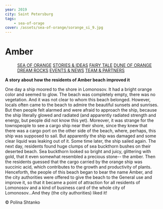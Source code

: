 ```yaml
---
year: 2019
city: Saint Petersburg
tags:
    - sea-of-orage
cover: /assets/sea-of-orange/sorange_si_9.jpg
---
```


# Amber

<Menu>
<a href="/sea-of-orange">SEA OF ORANGE</a>
<a href="/sea-of-orange/stories-and-ideas">STORIES & IDEAS</a>
<a href="/sea-of-orange/fairytale">FAIRY TALE</a>
<a href="/sea-of-orange/dune-of-orange">DUNE OF ORANGE</a>
<a href="/sea-of-orange/dreamrocks">DREAM ROCKS</a>
<a href="/sea-of-orange/events-and-news">EVENTS & NEWS</a>
<a href="/sea-of-orange/team-and-partners">TEAM & PARTNERS</a>
</Menu>

**A story about how the residents of Amber beach improved it**

One day a ship moored to the shore in Lomonosov. It had a bright orange color and seemed to glow. The beach was completely empty, there was no vegetation. And it was not clear to whom this beach belonged. However, locals often came to the beach to admire the beautiful sunsets and sunrises. But then people felt alarmed and were afraid to approach the ship, because the ship literally glowed and radiated (and apparently radiated strength and energy, but people did not know this yet). Moreover, it was strange for the townspeople to see a cargo ship near their shore, since they knew that there was a cargo port on the other side of the beach, where, perhaps, this ship was supposed to sail. But apparently the ship was damaged and some clear liquid was leaking out of it. Some time later, the ship sailed again. The next day, residents found huge clumps of sea buckthorn bushes on their deserted beach. Sea buckthorn looked so bright and juicy, glittering with gold, that it even somewhat resembled a precious stone-- the amber. Then the residents guessed that the cargo carried by the orange ship was succinic acid, which contributes to the growth and productivity of plants. Henceforth, the people of this beach began to bear the name Amber, and the city authorities were offered to give the beach to the General use and improve it, so that it became a point of attraction for all residents of Lomonosov and a kind of business card of the whole city of Lomonosov...And they (the city authorities) liked it!

© Polina Shtanko
